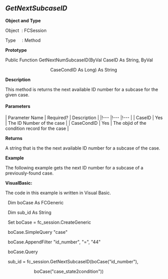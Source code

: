 _GetNextSubcaseID_
------------------

**Object and Type**

Object  : FCSession

Type     : Method

**Prototype**

Public Function GetNextNumSubcaseID(ByVal CaseID As String, ByVal 

                                    CaseCondID As Long) As String

**Description**

This method is returns the next available ID number for a subcase for the given case.

#### Parameters

| Parameter Name | Required? | Description |
|!--- |!--- |!--- |
| CaseID | Yes | The ID Number of the case |
| CaseCondID | Yes | The objid of the condition record for the case |

**Returns**

A string that is the the next available ID number for a subcase of the case.

**Example**

The following example gets the next ID number for a subcase of a previously-found case.

**VisualBasic:**

The code in this example is written in Visual Basic.

  Dim boCase As FCGeneric

  Dim sub_id As String

  Set boCase = fc_session.CreateGeneric

  boCase.SimpleQuery "case"

  boCase.AppendFilter "id_number", "=", "44"

  boCase.Query

  sub_id = fc_session.GetNextSubcaseID(boCase("id_number"),

                       boCase("case_state2condition"))